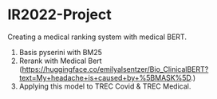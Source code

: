 # IR2022-Project

Creating a medical ranking system with medical BERT. 

1. Basis pyserini with BM25
2. Rerank with Medical Bert (https://huggingface.co/emilyalsentzer/Bio_ClinicalBERT?text=My+headache+is+caused+by+%5BMASK%5D.)
3. Applying this model to TREC Covid & TREC Medical. 
